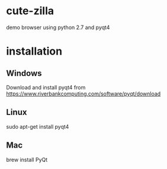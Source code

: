 # cute-zilla
demo browser using python 2.7 and pyqt4

# installation

## Windows 
Download and install pyqt4 from https://www.riverbankcomputing.com/software/pyqt/download

## Linux
sudo apt-get install pyqt4 

## Mac

brew install PyQt

